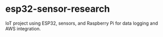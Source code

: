 # esp32-sensor-research
IoT project using ESP32, sensors, and Raspberry Pi for data logging and AWS integration.

